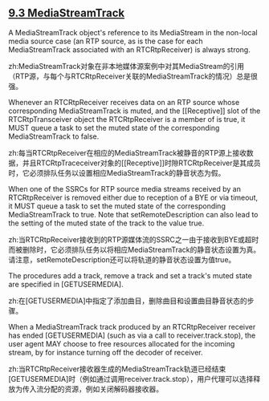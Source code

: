 ## [9.3 MediaStreamTrack](http://w3c.github.io/webrtc-pc/#mediastreamtrack)

A MediaStreamTrack object's reference to its MediaStream in the non-local media source case (an RTP source, as is the case for each MediaStreamTrack associated with an RTCRtpReceiver) is always strong.

zh:MediaStreamTrack对象在非本地媒体源案例中对其MediaStream的引用（RTP源，与每个与RTCRtpReceiver关联的MediaStreamTrack的情况）总是很强。

Whenever an RTCRtpReceiver receives data on an RTP source whose corresponding MediaStreamTrack is muted, and the [[Receptive]] slot of the RTCRtpTransceiver object the RTCRtpReceiver is a member of is true, it MUST queue a task to set the muted state of the corresponding MediaStreamTrack to false. 

zh:每当RTCRtpReceiver在相应的MediaStreamTrack被静音的RTP源上接收数据，并且RTCRtpTraceceiver对象的[[Receptive]]时隙RTCRtpReceiver是其成员时，它必须排队任务以设置相应MediaStreamTrack的静音状态为假。

When one of the SSRCs for RTP source media streams received by an RTCRtpReceiver is removed either due to reception of a BYE or via timeout, it MUST queue a task to set the muted state of the corresponding MediaStreamTrack to true. Note that setRemoteDescription can also lead to  the setting of the muted state of the track to the value true.

zh:当RTCRtpReceiver接收到的RTP源媒体流的SSRC之一由于接收到BYE或超时而被删除时，它必须排队任务以将相应MediaStreamTrack的静音状态设置为真。请注意，setRemoteDescription还可以将轨道的静音状态设置为值true。

The procedures add a track, remove a track and set a track's muted state are specified in [GETUSERMEDIA].

zh:在[GETUSERMEDIA]中指定了添加曲目，删除曲目和设置曲目静音状态的步骤。

When a MediaStreamTrack track produced by an RTCRtpReceiver receiver has ended [GETUSERMEDIA] (such as via a call to receiver.track.stop), the user agent MAY choose to free resources allocated for the incoming stream, by for instance turning off the decoder of receiver.

zh:当RTCRtpReceiver接收器生成的MediaStreamTrack轨道已经结束[GETUSERMEDIA]时（例如通过调用receiver.track.stop），用户代理可以选择释放为传入流分配的资源，例如关闭解码器接收器。
